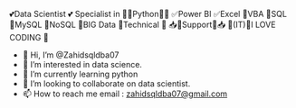 💕Data Scientist 💕 Specialist in 🐍🐍Python🐍🐍   ✅Power BI ✅Excel    💯VBA 💯SQL 💯MySQL    🔰NoSQL 🔰BIG Data 🔰Technical 🔰 📥📍Support📍📥 🎯(IT)🎯I LOVE CODING 📌

- 👋 Hi, I’m @Zahidsqldba07
- 👀 I’m interested in data science.
- 🌱 I’m currently learning python
- 💞️ I’m looking to collaborate on data scientist.
- 📫 How to reach me email : zahidsqldba07@gmail.com

<!---
Zahidsqldba07/Zahidsqldba07 is a ✨ special ✨ repository because its `README.md` (this file) appears on your GitHub profile.
You can click the Preview link to take a look at your changes.
--->
